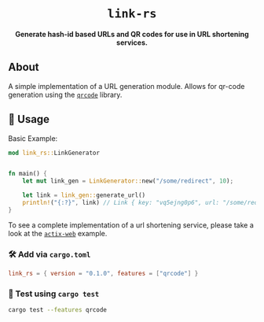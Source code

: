 <div align="center">

  <h1><code>link-rs</code></h1>

  <strong>Generate hash-id based URLs and QR codes for use in URL shortening services.</strong>

</div>

## About

A simple implementation of a URL generation module. Allows for qr-code generation using the [`qrcode`](https://crates.io/crates/qrcode) library.

## 🔋 Usage

Basic Example:

```rust
mod link_rs::LinkGenerator


fn main() {
    let mut link_gen = LinkGenerator::new("/some/redirect", 10);

    let link = link_gen::generate_url()
    println!("{:?}", link) // Link { key: "vq5ejng0p6", url: "/some/redirect/vq5ejng0p6" }
}

```

To see a complete implementation of a url shortening service, please take a look at the [`actix-web`](https://github.com/OliverBrotchie/link-rs/blob/main/examples/actix.rs) example.

### 🛠️ Add via `cargo.toml`

```toml
link_rs = { version = "0.1.0", features = ["qrcode"] }
```

### 🔬 Test using `cargo test`

```sh
cargo test --features qrcode
```
